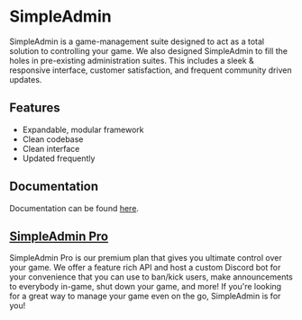 # SimpleAdmin

SimpleAdmin is a game-management suite designed to act as a total solution to controlling your game. We also designed SimpleAdmin to fill the holes in pre-existing administration suites. This includes a sleek & responsive interface, customer satisfaction, and frequent community driven updates.

## Features
- Expandable, modular framework
- Clean codebase
- Clean interface
- Updated frequently

## Documentation

Documentation can be found [here](https://crywink.gitbook.io/simpleadmin-docs/).
## [SimpleAdmin Pro](https://devforum.roblox.com/t/simpleadmin-pro-the-easiest-way-to-manage-your-game-externally-via-discord-or-api/722924)

SimpleAdmin Pro is our premium plan that gives you ultimate control over your game. We offer a feature rich API and host a custom Discord bot for your convenience that you can use to ban/kick users, make announcements to everybody in-game, shut down your game, and more! If you're looking for a great way to manage your game even on the go, SimpleAdmin is for you!
